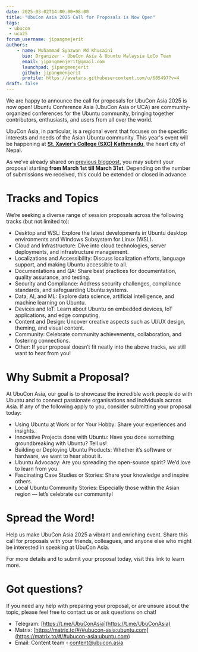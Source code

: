 ```yaml
---
date: 2025-03-02T14:00:00+08:00
title: "UbuCon Asia 2025 Call for Proposals is Now Open"
tags:
 - ubucon
 - uca25
forum_username: jipangmejerit
authors:
    - name: Muhammad Syazwan Md Khusaini
      bio: Organizer - UbuCon Asia & Ubuntu Malaysia LoCo Team
      email: jipangmenjerit@gmail.com
      launchpad: jipangmenjerit
      github: jipangmenjerit
      profile: https://avatars.githubusercontent.com/u/685497?v=4
draft: false
---
```

We are happy to announce the call for proposals for UbuCon Asia 2025 is now open! Ubuntu Conference Asia (UbuCon Asia or UCA) are community-organized conferences for the Ubuntu community, bringing together contributors, enthusiasts, and users from all over the world. 

UbuCon Asia, in particular, is a regional event that focuses on the specific interests and needs of the Asian Ubuntu community. 
This year's event will be happening at [**St. Xavier’s College (SXC) Kathmandu**](https://2025.ubucon.asia/venue-and-travel/venue-and-safety/), the heart city of Nepal.

As we’ve already shared on [previous blogpost](https://blog.ubucon.asia/post/uca25-cfp/), you may submit your proposal starting **from March 1st till March 31st**. Depending on the number of submissions we received, this could be extended or closed in advance.

# Tracks and Topics
We’re seeking a diverse range of session proposals across the following tracks (but not limited to):
- Desktop and WSL: Explore the latest developments in Ubuntu desktop environments and Windows Subsystem for Linux (WSL).
- Cloud and Infrastructure: Dive into cloud technologies, server deployments, and infrastructure management.
- Localizations and Accessibility: Discuss localization efforts, language support, and making Ubuntu accessible to all.
- Documentations and QA: Share best practices for documentation, quality assurance, and testing.
- Security and Compliance: Address security challenges, compliance standards, and safeguarding Ubuntu systems.
- Data, AI, and ML: Explore data science, artificial intelligence, and machine learning on Ubuntu.
- Devices and IoT: Learn about Ubuntu on embedded devices, IoT applications, and edge computing.
- Content and Design: Uncover creative aspects such as UI/UX design, theming, and visual content.
- Community: Celebrate community achievements, collaboration, and fostering connections.
- Other: If your proposal doesn’t fit neatly into the above tracks, we still want to hear from you!

# Why Submit a Proposal?
At UbuCon Asia, our goal is to showcase the incredible work people do with Ubuntu and to connect passionate organisations and individuals across Asia. If any of the following apply to you, consider submitting your proposal today:
- Using Ubuntu at Work or for Your Hobby: Share your experiences and insights.
- Innovative Projects done with Ubuntu: Have you done something groundbreaking with Ubuntu? Tell us!
- Building or Deploying Ubuntu Products: Whether it’s software or hardware, we want to hear about it.
- Ubuntu Advocacy: Are you spreading the open-source spirit? We’d love to learn from you.
- Fascinating Case Studies or Stories: Share your knowledge and inspire others.
- Local Ubuntu Community Stories: Especially those within the Asian region — let’s celebrate our community!


# Spread the Word!
Help us make UbuCon Asia 2025 a vibrant and enriching event. Share this call for proposals with your friends, colleagues, and anyone else who might be interested in speaking at UbuCon Asia.

For more details and to submit your proposal today, visit this link to learn more.

# Got questions?
If you need any help with preparing your proposal, or are unsure about the topic, please feel free to contact us or ask questions on chat!
- Telegram: [https://t.me/UbuConAsia](https://t.me/UbuConAsia)
- Matrix: [https://matrix.to/#/#ubucon-asia:ubuntu.com](https://matrix.to/#/#ubucon-asia:ubuntu.com)
- Email: Content team - content@ubucon.asia

